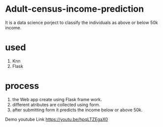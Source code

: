 # Adult-census-income-prediction
It is a data science porject to classify the individuals as above or below 50k income.

# used
  1. Knn 
  2. Flask
  
# process
  1. the Web app create using Flask frame work.
  2. different atributes are collected using form.
  3. after submitting form it predicts the income below or above 50k.

Demo youtube Link  https://youtu.be/hpqLTZEgaX0
